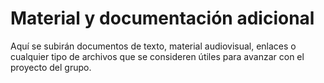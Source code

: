 # Material y documentación adicional

Aquí se subirán documentos de texto, material audiovisual, enlaces o cualquier tipo de archivos que se consideren útiles para avanzar con el proyecto del grupo.
